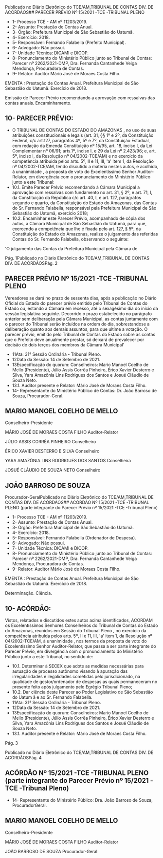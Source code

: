 Publicado  no  Diário  Eletrônico do TCE/AM,TRIBUNAL DE CONTAS DIV. DE ACÓRDÃOS## PARECER PRÉVIO Nº 15/2021 -TCE -TRIBUNAL PLENO

- 1- Processo TCE - AM nº 11203/2019.
- 2- Assunto: Prestação de Contas Anual.
- 3- Órgão: Prefeitura Municipal de São Sebastião do Uatumã.
- 4- Exercício: 2018.
- 5- Responsável: Fernando Falabella (Prefeito Municipal).
- 6- Advogado: Não possui.
- 7- Unidade Técnica: DICAMI e DICOP.
- 8- Pronunciamento  do  Ministério  Público  junto  ao  Tribunal  de  Contas: Parecer  nº 2262/2021-DMP, Dra. Fernanda Cantanhede Veiga Mendonça, Procuradora de Contas.
- 9- Relator: Auditor Mário José de Moraes Costa Filho.

EMENTA :  Prestação  de  Contas  Anual.    Prefeitura Municipal de São Sebastião do Uatumã.  Exercício de 2018.

Emissão de Parecer Prévio recomendando a aprovação com ressalvas das contas anuais. Encaminhamento.

## 10-  PARECER PRÉVIO:

- O  TRIBUNAL  DE  CONTAS  DO  ESTADO  DO  AMAZONAS ,  no  uso  de  suas atribuições  constitucionais  e  legais  (art.  31,  §§  1º  e  2º,  da  Constituição  Federal,  c/c art.127,  parágrafos  4º,  5º  e  7º,  da  Constituição  Estadual,  com  redação  da  Emenda Constituição nº 15/95, art. 18, inciso I, da Lei Complementar nº 06/91; arts.1º, inciso I, e 29  da  Lei  nº  2.423/96;  e,  art.  5º,  inciso  I,  da  Resolução  nº  04/2002-TCE/AM)  e  no exercício da competência atribuída pelos arts. 5º, II e 11, III, 'a' item 1, da Resolução nº 04/2002-TCE/AM, tendo discutido a matéria nestes autos, e acolhido, à unanimidade , a proposta  de  voto  do  Excelentíssimo  Senhor  Auditor-Relator, em  divergência com  o pronunciamento do Ministério Público junto a este Tribunal:
- 10.1. Emite Parecer Prévio recomendando à Câmara Municipal a aprovação com ressalvas com fundamento no art. 31, § 2º, e art. 71, I,  da  Constituição  da  República  c/c  art.  40,  I,  e  art.  127,  parágrafos segundo e quarto, da Constituição do Estado do Amazonas, das Contas do Sr.  Fernando  Falabella, responsável  pela  Prefeitura  Municipal  de São Sebastião do Uatumã, exercício 2018;
- 10.2. Encaminhar este  Parecer Prévio, acompanhado de cópia dos autos, à Câmara Municipal de São Sebastião do Uatumã, para que, exercendo a competência  que  lhe  é  fixada  pelo  art.  127,  §  5º,  da  Constituição  do Estado do Amazonas, realize o julgamento das referidas Contas do Sr. Fernando Falabella, observando o seguinte:

'O julgamento das Contas da Prefeitura Municipal pela Câmara de

Pág. 1Publicado  no  Diário  Eletrônico do TCE/AM,TRIBUNAL DE CONTAS DIV. DE ACÓRDÃOSPág. 2

## PARECER PRÉVIO Nº 15/2021 -TCE -TRIBUNAL PLENO

Vereadores se dará no prazo de sessenta dias, após a publicação no Diário Oficial do Estado do parecer prévio emitido pelo Tribunal de  Contas  do  Estado  ou,  estando  a  Câmara  em  recesso,  até  o sexagésimo dia do início da sessão legislativa seguinte. Decorrido o prazo estabelecido no parágrafo anterior sem deliberação  pela  Câmara  Municipal,  as  contas  juntamente  com  o parecer do Tribunal serão incluídos na ordem do dia, sobrestandose  a  deliberação  quanto  aos  demais  assuntos,  para  que  ultime  a votação.  O  parecer  prévio,  emitido  pelo  Tribunal  de  Contas  do Estado sobre as contas que o Prefeito deve anualmente prestar, só deixará de prevalecer por decisão de dois terços dos membros da Câmara Municipal'

- 11Ata: 31ª Sessão Ordinária - Tribunal Pleno.
- 12Data da Sessão: 14 de Setembro de 2021.
- 13Especificação do quorum: Conselheiros: Mario Manoel Coelho de Mello (Presidente), Júlio Assis Corrêa Pinheiro, Érico Xavier Desterro e Silva, Yara Amazônia Lins Rodrigues dos Santos e Josué Cláudio de Souza Neto.
- 13.1. Auditor presente e Relator: Mário José de Moraes Costa Filho.
- 14-  Representante  do  Ministério  Público  de  Contas: Dr. João  Barroso  de  Souza, Procurador-Geral.

## MARIO MANOEL COELHO DE MELLO

Conselheiro-Presidente

MÁRIO JOSÉ DE MORAES COSTA FILHO Auditor-Relator

JÚLIO ASSIS CORRÊA PINHEIRO Conselheiro

ÉRICO XAVIER DESTERRO E SILVA Conselheiro

YARA AMAZÔNIA LINS RODRIGUES DOS SANTOS Conselheira

JOSUÉ CLÁUDIO DE SOUZA NETO Conselheiro

## JOÃO BARROSO DE SOUZA

Procurador-GeralPublicado  no  Diário  Eletrônico do TCE/AM,TRIBUNAL DE CONTAS DIV. DE ACÓRDÃOS## ACÓRDÃO Nº 15/2021 -TCE -TRIBUNAL PLENO (parte integrante do Parecer Prévio nº 15/2021 -TCE -Tribunal Pleno)

- 1- Processo TCE - AM nº 11203/2019.
- 2- Assunto: Prestação de Contas Anual.
- 3- Órgão: Prefeitura Municipal de São Sebastião do Uatumã.
- 4- Exercício: 2018.
- 5- Responsável: Fernando Falabella (Ordenador de Despesa).
- 6- Advogado: Não possui.
- 7- Unidade Técnica: DICAMI e DICOP.
- 8- Pronunciamento  do  Ministério  Público  junto  ao  Tribunal  de  Contas: Parecer  nº 2262/2021-DMP, Dra. Fernanda Cantanhede Veiga Mendonça, Procuradora de Contas.
- 9- Relator: Auditor Mário José de Moraes Costa Filho.

EMENTA :  Prestação  de  Contas  Anual.    Prefeitura Municipal  de  São  Sebastião  do  Uatumã.  Exercício de 2018.

Determinação. Ciência.

## 10-  ACÓRDÃO:

Vistos, relatados e discutidos estes autos acima identificados, ACORDAM os Excelentíssimos Senhores Conselheiros do Tribunal de Contas do Estado do Amazonas, reunidos em Sessão do Tribunal Pleno , no exercício da competência atribuída pelos arts. 5º, II e 11, III, 'a' item 1, da Resolução nº 04/2002-TCE/AM, à unanimidade , nos termos da  proposta  de  voto  do  Excelentíssimo  Senhor  Auditor-Relator,  que  passa  a  ser  parte integrante  do  Parecer  Prévio, em  divergência com  o  pronunciamento  do  Ministério Público junto a este Tribunal, no sentido de:

- 10.1. Determinar à SECEX que adote as medidas necessárias para autuação de processo autônomo visando à apuração das irregularidades e ilegalidades cometidas pelo jurisdicionado, na qualidade de gestor/ordenador de despesas as quais permaneceram no presente feito após julgamento pelo Egrégio Tribunal Pleno;
- 10.2. Dar ciência deste Parecer ao Poder Legislativo de São Sebastião do Uatum ã e ao Sr. Fernando Falabella.
- 11Ata: 31ª Sessão Ordinária - Tribunal Pleno.
- 12Data da Sessão: 14 de Setembro de 2021.
- 13Especificação do quorum: Conselheiros: Mario Manoel Coelho de Mello (Presidente), Júlio Assis Corrêa Pinheiro, Érico Xavier Desterro e Silva, Yara Amazônia Lins Rodrigues dos Santos e Josué Cláudio de Souza Neto.
- 13.1. Auditor presente e Relator: Mário José de Moraes Costa Filho.

Pág. 3

Publicado  no  Diário  Eletrônico do TCE/AM,TRIBUNAL DE CONTAS DIV. DE ACÓRDÃOSPág. 4

## ACÓRDÃO Nº 15/2021 -TCE -TRIBUNAL PLENO (parte integrante do Parecer Prévio nº 15/2021 -TCE -Tribunal Pleno)

- 14-  Representante do Ministério Público: Dra. João Barroso de Souza, ProcuradorGeral.

## MARIO MANOEL COELHO DE MELLO

Conselheiro-Presidente

MÁRIO JOSÉ DE MORAES COSTA FILHO Auditor-Relator

JOÃO BARROSO DE SOUZA Procurador-Geral